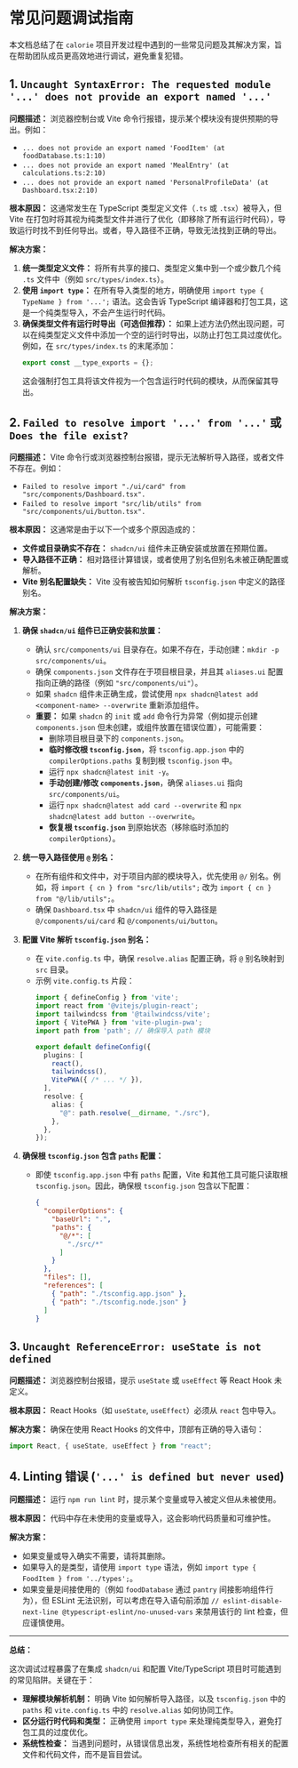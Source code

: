# 常见问题调试指南

本文档总结了在 `calorie` 项目开发过程中遇到的一些常见问题及其解决方案，旨在帮助团队成员更高效地进行调试，避免重复犯错。

## 1. `Uncaught SyntaxError: The requested module '...' does not provide an export named '...'`

**问题描述：**
浏览器控制台或 Vite 命令行报错，提示某个模块没有提供预期的导出。例如：
*   `... does not provide an export named 'FoodItem' (at foodDatabase.ts:1:10)`
*   `... does not provide an export named 'MealEntry' (at calculations.ts:2:10)`
*   `... does not provide an export named 'PersonalProfileData' (at Dashboard.tsx:2:10)`

**根本原因：**
这通常发生在 TypeScript 类型定义文件（`.ts` 或 `.tsx`）被导入，但 Vite 在打包时将其视为纯类型文件并进行了优化（即移除了所有运行时代码），导致运行时找不到任何导出。或者，导入路径不正确，导致无法找到正确的导出。

**解决方案：**
1.  **统一类型定义文件：** 将所有共享的接口、类型定义集中到一个或少数几个纯 `.ts` 文件中（例如 `src/types/index.ts`）。
2.  **使用 `import type`：** 在所有导入类型的地方，明确使用 `import type { TypeName } from '...';` 语法。这会告诉 TypeScript 编译器和打包工具，这是一个纯类型导入，不会产生运行时代码。
3.  **确保类型文件有运行时导出（可选但推荐）：** 如果上述方法仍然出现问题，可以在纯类型定义文件中添加一个空的运行时导出，以防止打包工具过度优化。例如，在 `src/types/index.ts` 的末尾添加：
    ```typescript
    export const __type_exports = {};
    ```
    这会强制打包工具将该文件视为一个包含运行时代码的模块，从而保留其导出。

## 2. `Failed to resolve import '...' from '...'` 或 `Does the file exist?`

**问题描述：**
Vite 命令行或浏览器控制台报错，提示无法解析导入路径，或者文件不存在。例如：
*   `Failed to resolve import "./ui/card" from "src/components/Dashboard.tsx".`
*   `Failed to resolve import "src/lib/utils" from "src/components/ui/button.tsx".`

**根本原因：**
这通常是由于以下一个或多个原因造成的：
*   **文件或目录确实不存在：** `shadcn/ui` 组件未正确安装或放置在预期位置。
*   **导入路径不正确：** 相对路径计算错误，或者使用了别名但别名未被正确配置或解析。
*   **Vite 别名配置缺失：** Vite 没有被告知如何解析 `tsconfig.json` 中定义的路径别名。

**解决方案：**

1.  **确保 `shadcn/ui` 组件已正确安装和放置：**
    *   确认 `src/components/ui` 目录存在。如果不存在，手动创建：`mkdir -p src/components/ui`。
    *   确保 `components.json` 文件存在于项目根目录，并且其 `aliases.ui` 配置指向正确的路径（例如 `"src/components/ui"`）。
    *   如果 `shadcn` 组件未正确生成，尝试使用 `npx shadcn@latest add <component-name> --overwrite` 重新添加组件。
    *   **重要：** 如果 `shadcn` 的 `init` 或 `add` 命令行为异常（例如提示创建 `components.json` 但未创建，或组件放置在错误位置），可能需要：
        *   删除项目根目录下的 `components.json`。
        *   **临时修改根 `tsconfig.json`**，将 `tsconfig.app.json` 中的 `compilerOptions.paths` 复制到根 `tsconfig.json` 中。
        *   运行 `npx shadcn@latest init -y`。
        *   **手动创建/修改 `components.json`**，确保 `aliases.ui` 指向 `src/components/ui`。
        *   运行 `npx shadcn@latest add card --overwrite` 和 `npx shadcn@latest add button --overwrite`。
        *   **恢复根 `tsconfig.json`** 到原始状态（移除临时添加的 `compilerOptions`）。

2.  **统一导入路径使用 `@` 别名：**
    *   在所有组件和文件中，对于项目内部的模块导入，优先使用 `@/` 别名。例如，将 `import { cn } from "src/lib/utils";` 改为 `import { cn } from "@/lib/utils";`。
    *   确保 `Dashboard.tsx` 中 `shadcn/ui` 组件的导入路径是 `@/components/ui/card` 和 `@/components/ui/button`。

3.  **配置 Vite 解析 `tsconfig.json` 别名：**
    *   在 `vite.config.ts` 中，确保 `resolve.alias` 配置正确，将 `@` 别名映射到 `src` 目录。
    *   示例 `vite.config.ts` 片段：
        ```typescript
        import { defineConfig } from 'vite';
        import react from '@vitejs/plugin-react';
        import tailwindcss from '@tailwindcss/vite';
        import { VitePWA } from 'vite-plugin-pwa';
        import path from 'path'; // 确保导入 path 模块

        export default defineConfig({
          plugins: [
            react(),
            tailwindcss(),
            VitePWA({ /* ... */ }),
          ],
          resolve: {
            alias: {
              "@": path.resolve(__dirname, "./src"),
            },
          },
        });
        ```

4.  **确保根 `tsconfig.json` 包含 `paths` 配置：**
    *   即使 `tsconfig.app.json` 中有 `paths` 配置，Vite 和其他工具可能只读取根 `tsconfig.json`。因此，确保根 `tsconfig.json` 包含以下配置：
        ```json
        {
          "compilerOptions": {
            "baseUrl": ".",
            "paths": {
              "@/*": [
                "./src/*"
              ]
            }
          },
          "files": [],
          "references": [
            { "path": "./tsconfig.app.json" },
            { "path": "./tsconfig.node.json" }
          ]
        }
        ```

## 3. `Uncaught ReferenceError: useState is not defined`

**问题描述：**
浏览器控制台报错，提示 `useState` 或 `useEffect` 等 React Hook 未定义。

**根本原因：**
React Hooks（如 `useState`, `useEffect`）必须从 `react` 包中导入。

**解决方案：**
确保在使用 React Hooks 的文件中，顶部有正确的导入语句：
```typescript
import React, { useState, useEffect } from "react";
```

## 4. Linting 错误 (`'...' is defined but never used`)

**问题描述：**
运行 `npm run lint` 时，提示某个变量或导入被定义但从未被使用。

**根本原因：**
代码中存在未使用的变量或导入，这会影响代码质量和可维护性。

**解决方案：**
*   如果变量或导入确实不需要，请将其删除。
*   如果导入的是类型，请使用 `import type` 语法，例如 `import type { FoodItem } from '../types';`。
*   如果变量是间接使用的（例如 `foodDatabase` 通过 `pantry` 间接影响组件行为），但 ESLint 无法识别，可以考虑在导入语句前添加 `// eslint-disable-next-line @typescript-eslint/no-unused-vars` 来禁用该行的 lint 检查，但应谨慎使用。

--- 

**总结：**

这次调试过程暴露了在集成 `shadcn/ui` 和配置 Vite/TypeScript 项目时可能遇到的常见陷阱。关键在于：
*   **理解模块解析机制：** 明确 Vite 如何解析导入路径，以及 `tsconfig.json` 中的 `paths` 和 `vite.config.ts` 中的 `resolve.alias` 如何协同工作。
*   **区分运行时代码和类型：** 正确使用 `import type` 来处理纯类型导入，避免打包工具的过度优化。
*   **系统性检查：** 当遇到问题时，从错误信息出发，系统性地检查所有相关的配置文件和代码文件，而不是盲目尝试。
